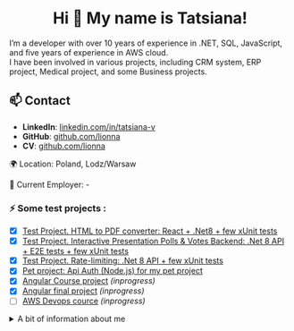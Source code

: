 <h1 align="center">Hi 👋 My name is Tatsiana!</h1>
<p align="left">I’m a developer with over 10 years of experience in .NET, SQL, JavaScript, and five years of experience in AWS cloud.<br>
I have been involved in various projects, including CRM system, ERP project, Medical project, and some Business projects.</p>

## 📫 Contact
- **LinkedIn**: [linkedin.com/in/tatsiana-v](https://linkedin.com/in/tatsiana-v)
- **GitHub**: [github.com/lionna](https://github.com/lionna)
- **CV**: [github.com/lionna](https://lionna.github.io/cv/)

🌍 Location: Poland, Lodz/Warsaw

🏢 Current Employer: -

<h3 align="left">⚡ Some test projects :</h3>

- [x] [Test Project. HTML to PDF converter: React + .Net8 + few xUnit tests](https://github.com/lionna/converter_project)
- [x] [Test Project. Interactive Presentation Polls & Votes Backend: .Net 8 API + E2E tests  + few xUnit tests](https://github.com/lionna/api-presentation)
- [x] [Test Project. Rate-limiting: .Net 8 API + few xUnit tests](https://github.com/lionna/rate-limiter)
- [x] [Pet project: Api Auth (Node.js) for my pet project](https://github.com/lionna/api-auth)
- [x] [Angular Course project](https://github.com/lionna/test-angular-project) _(inprogress)_
- [x] [Angular final project](https://github.com/lionna/express-train-app) _(inprogress)_
- [ ] [AWS Devops cource](https://github.com/lionna/rsschool-devops-course-tasks) _(inprogress)_

<details>
<summary>A bit of information about me</summary>

<h3 align="left">💼 Professional Experience :</h3>

- [GodelTechnologies](https://www.godeltech.com/) **March 2019 - September 2023** (4 years 7 months): UK project, microservices/api development, update/support
- [SolbegSoft](https://solbeg.com/) **February 2017 – February 2019** (2 years): US project, refactoring/updating a monolith
- [HiQoSolution](https://www.hiqo-solutions.com/) **August 2015 – January 2017** (1 year 6 months): US medicine project, HIPAA 
- [TopSoft](https://topsoft.by/) **November 2012 – February 2015** (2 years 4 months): RU/BLR project, salary calculation api development, update/support

<h3 align="left">🌱 EDUCATION AND COURSES :</h3>

- [x] **2007-2012** Belarusian National Technical University,  Minsk, Faculty of Information Technology and Robotics: Software for information systems and technologies (higher bachelor)
- [x] **Nov. 2010 – June 2012**: ITreeStudio Minsk, Trainning and Internship: Sencha Touch, HTML, CSS, JavaScript, JQuery, Sql 
- [x] **Febr. 2011 – August 2011**: GorInfaService,Subcontracting agreement: SQL, VBA
- [x] **2014**: ASP.NET MVC 4.0 (2013) 
- [x] [2023 Coursera: Meta Front-End Developer Professional Certificate](https://www.coursera.org/account/accomplishments/specialization/A26E3L7DR8BG)
- [x] [2023 Coursera: AWS Fundamentals](https://www.coursera.org/account/accomplishments/specialization/VJYZKSREYKH2)
- [x] [2023 Coursera: Developing Applications on AWS](https://www.coursera.org/account/accomplishments/specialization/AFXBNS88GLBW?utm_product=s12n)
- [x] [2024: AWS Cloud Developer Course](https://app.rs.school/certificate/zckpvd9n)
- [x] [2024: Angular Course](https://app.rs.school/certificate/c2cwzi8l)
- [ ] [2024: AWS DevOps Course](https://github.com/lionna/rsschool-devops-course-tasks) _(inprogress)_

<div align="center">
   <a target="_blank" href="https://www.coursera.org/account/accomplishments/specialization/A26E3L7DR8BG"><img src="img/certificates/meta_front_end_developer.jpeg" alt="Certificate" style="width: 200px"></a>
   <a target="_blank" href="https://www.coursera.org/account/accomplishments/specialization/VJYZKSREYKH2"><img src="img/certificates/aws_fundamentals.jpeg" alt="Certificate" style="width: 200px"></a>
   <a target="_blank" href="https://www.coursera.org/account/accomplishments/specialization/AFXBNS88GLBW"><img src="img/certificates/developing_applications_on_aws.jpeg" alt="Certificate" style="width: 200px"></a>
</div>
<div align="center">
   <a target="_blank" href="https://app.rs.school/certificate/zckpvd9n"><img src="img/certificates/aws_cloud_developer.jpeg" alt="Certificate" style="width: 200px"></a> 
   <a target="_blank" href="https://app.rs.school/certificate/c2cwzi8l"><img src="img/certificates/angular18.png" alt="Certificate" style="width: 200px"></a> 
</div>

<h3  align="left">🛠 Technologies:</h3>

<div  align="center">
<img  src="img/icons/c_sharp.png"  height="40"  alt="c_sharp logo"  />
<img  width="12"  />
<img  src="img/icons/dot_net.png"  height="40"  alt="dot net core logo"  />
<img  width="12"  />
<img  src="img/icons/node_js.jpg"  height="40"  alt="node js logo"  />
<img  width="12"  />
<img  src="img/icons/python.png"  height="40"  alt="python logo"  />
<img  width="12"  />
<img  src="img/icons/dapper.png"  height="40"  alt="dapper logo"  />
<img  width="12"  />
<img  src="img/icons/ef_core.png"  height="40"  alt="ef core logo"  />
<img  width="12"  />
</div>
<div  align="center">
<img  src="img/icons/java-script-logo.png"  height="40"  alt="javascript logo"  />
<img  width="12"  />
<img  src="img/icons/html5.png"  height="40"  alt="html5 logo"  />
<img  width="12"  />
<img  src="img/icons/css.png"  height="40"  alt="css3 logo"  />
<img  width="12"  />
<img  src="img/icons/react.png"  height="40"  alt="react logo"  />
<img  width="12"  />
<img  src="img/icons/angular.png"  height="40"  alt="angular logo"  />
<img  width="12"  />
<img  src="img/icons/webpack.png"  height="40"  alt="webpack logo"  />
<img  width="12"  />
 </div>
<div  align="center">
<img  src="img/icons/aws.png"  height="40"  alt="aws logo"  />
<img  width="12"  />
<img  src="img/icons/azure-devops.png"  height="40"  alt="devops azure logo"  />
<img  width="12"  />
<img  src="img/icons/docker.png"  height="40"  alt="docker logo"  />
<img  width="12"  />
<img  src="img/icons/bash.png"  height="40"  alt="bash logo"  />
<img  width="12"  />
<img  src="img/icons/powershell.png"  height="40"  alt="powershell logo"  />
<img  width="12"  />
<img  src="img/icons/swagger.png"  height="40"  alt="swagger logo"  />
<img  width="12"  />
<img  src="img/icons/postman.png"  height="40"  alt="postman logo"  />
<img  width="12"  />
<img  src="img/icons/fiddler.png"  height="40"  alt="fiddler logo"  />
<img  width="12"  />
</div>
<div  align="center">
<img  src="img/icons/ms_sql.png"  height="40"  alt="ms sql logo"  />
<img  width="12"  />
<img  src="img/icons/elastic-search.png"  height="40"  alt="elastic logo"  />
<img  width="12"  />
<img  src="img/icons/mysql.png"  height="40"  alt="mysql logo"  />
<img  width="12"  />
<img  src="img/icons/postgresql.png"  height="40"  alt="postgresql logo"  />
<img  width="12"  />
<img  src="img/icons/redis.png"  height="40"  alt="redis logo"  />
<img  width="12"  />
<img  src="img/icons/dynamodb.png"  height="40"  alt="dynamodb logo"  />
<img  width="12"  />
<img  src="img/icons/kinesis.png"  height="40"  alt="kinesis logo"  />
<img  width="12"  />
<img  src="img/icons/aws_lambda.png"  height="40"  alt="lambda logo"  />
<img  width="12"  />
</div>
<div  align="center">
<img  src="img/icons/datadog.png"  height="40"  alt="datadog logo"  />
<img  width="12"  />
<img  src="img/icons/auht0.png"  height="40"  alt="auth0 logo"  />
<img  width="12"  />
<img  src="img/icons/braze.png"  height="40"  alt="braze logo"  />
<img  width="12"  />
</div>
<div  align="center">
<img  src="img/icons/xunit.png"  height="40"  alt="xunit  logo"  />
<img  width="12"  />
<img  src="img/icons/moq.png"  height="40"  alt="moq logo"  />
<img  width="12"  />
<img  src="img/icons/jest.png"  height="40"  alt="jest logo"  />
<img  width="12"  />
<img  src="img/icons/cypress.png"  height="40"  alt="cypress logo"  />
<img  width="12"  />
</div>

## 🗣️ Languages

- English: Upper Intermediate
- Russian: Native
- Belarussian: Native
- Ukrainian: Basic
- Polish: Basic

<h3 align="left">😄 Fun facts about me:</h3>

- I decided to become a programmer in 2004
- I've been using GitHub since 2012
- I have been working as a programmer a bit more than 10 years
- I love glaciers and nature, but I don't want to live in the mountains
- I won the genetic lottery and I look like a schoolgirl
- I don't drink alcohol and have any bad habits

![](http://github-profile-summary-cards.vercel.app/api/cards/profile-details?username=lionna&theme=calm)
![Top Langs](https://github-readme-stats.vercel.app/api/top-langs/?username=lionna&layout=compact&theme=dark)

</details>
